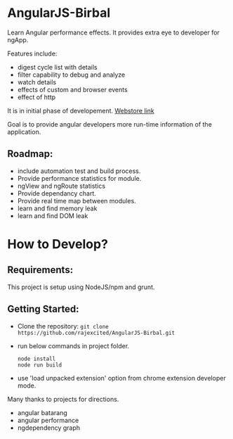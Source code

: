 # AngularJS-Birbal
Learn Angular performance effects. It provides extra eye to developer for ngApp.

Features include:
  - digest cycle list with details
  - filter capability to debug and analyze
  - watch details
  - effects of custom and browser events 
  - effect of http

It is in initial phase of developement.
[Webstore link](https://chrome.google.com/webstore/detail/lpgcgfldhlpcekibknamgefpbifakkai)

Goal is to provide angular developers more run-time information of the application.

## Roadmap:
  - include automation test and build process.
  - Provide performance statistics for module.
  - ngView and ngRoute statistics
  - Provide dependancy chart.
  - Provide real time map between modules.
  - learn and find memory leak
  - learn and find DOM leak

# How to Develop?

## Requirements:
This project is setup using NodeJS/npm and grunt. 
## Getting Started:
  - Clone the repository: ``` git clone https://github.com/rajexcited/AngularJS-Birbal.git ``` 
  - run below commands in project folder.
  
      ```    
      node install
      node run build
      ```

  - use 'load unpacked extension' option from chrome extension developer mode.
  
Many thanks to projects for directions.
- angular batarang
- angular performance
- ngdependency graph
